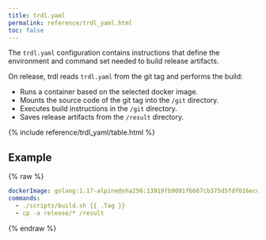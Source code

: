 ```yaml
---
title: trdl.yaml
permalink: reference/trdl_yaml.html
toc: false
---
```


The `trdl.yaml` configuration contains instructions that define the environment and command set needed to build release artifacts.

On release, trdl reads `trdl.yaml` from the git tag and performs the build:

- Runs a container based on the selected docker image.
- Mounts the source code of the git tag into the `/git` directory.
- Executes build instructions in the `/git` directory.
- Saves release artifacts from the `/result` directory.

{% include reference/trdl_yaml/table.html %}

## Example

{% raw %}
```yaml
dockerImage: golang:1.17-alpine@sha256:13919fb9091f6667cb375d5fdf016ecd6d3a5d5995603000d422b04583de4ef9
commands:
  - ./scripts/build.sh {{ .Tag }} 
  - cp -a release/* /result
```
{% endraw %}